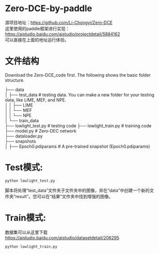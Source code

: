 # Zero-DCE-by-paddle

源项目地址：https://github.com/Li-Chongyi/Zero-DCE  
这里使用的paddle框架进行实现：  
https://aistudio.baidu.com/aistudio/projectdetail/5884162  
可以直接在上面的地址运行体验。

# 文件结构
Download the Zero-DCE_code first. The following shows the basic folder structure.

├── data  
│ ├── test_data # testing data. You can make a new folder for your testing data, like LIME, MEF, and NPE.  
│ │ ├── LIME  
│ │ └── MEF  
│ │ └── NPE  
│ └── train_data  
├── lowlight_test.py # testing code 
├── lowlight_train.py # training code  
├── model.py # Zero-DEC network  
├── dataloader.py  
├── snapshots  
│ ├── Epoch0.pdiparams # A pre-trained snapshot (Epoch0.pdiparams)  

# Test模式:
```
python lowlight_test.py
```
脚本将处理“test_data”文件夹子文件夹中的图像，并在“data”中创建一个新的文件夹“result”。您可以在“结果”文件夹中找到增强的图像。

# Train模式:
数据集可以从这里下载
https://aistudio.baidu.com/aistudio/datasetdetail/206295
```
python lowlight_train.py
```
